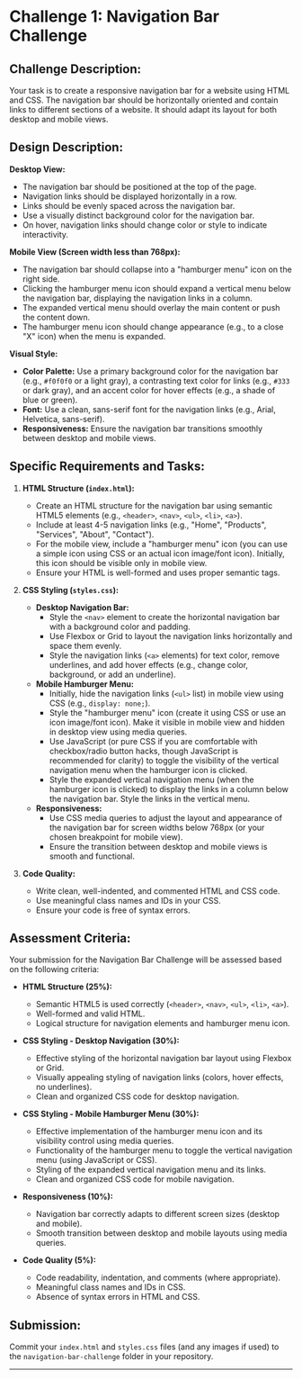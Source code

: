 # Challenge 1: Navigation Bar Challenge

## Challenge Description:

Your task is to create a responsive navigation bar for a website using HTML and CSS. The navigation bar should be horizontally oriented and contain links to different sections of a website. It should adapt its layout for both desktop and mobile views.

## Design Description:

**Desktop View:**

- The navigation bar should be positioned at the top of the page.
- Navigation links should be displayed horizontally in a row.
- Links should be evenly spaced across the navigation bar.
- Use a visually distinct background color for the navigation bar.
- On hover, navigation links should change color or style to indicate interactivity.

**Mobile View (Screen width less than 768px):**

- The navigation bar should collapse into a "hamburger menu" icon on the right side.
- Clicking the hamburger menu icon should expand a vertical menu below the navigation bar, displaying the navigation links in a column.
- The expanded vertical menu should overlay the main content or push the content down.
- The hamburger menu icon should change appearance (e.g., to a close "X" icon) when the menu is expanded.

**Visual Style:**

- **Color Palette:** Use a primary background color for the navigation bar (e.g., `#f0f0f0` or a light gray), a contrasting text color for links (e.g., `#333` or dark gray), and an accent color for hover effects (e.g., a shade of blue or green).
- **Font:** Use a clean, sans-serif font for the navigation links (e.g., Arial, Helvetica, sans-serif).
- **Responsiveness:** Ensure the navigation bar transitions smoothly between desktop and mobile views.

## Specific Requirements and Tasks:

1.  **HTML Structure (`index.html`):**

    - Create an HTML structure for the navigation bar using semantic HTML5 elements (e.g., `<header>`, `<nav>`, `<ul>`, `<li>`, `<a>`).
    - Include at least 4-5 navigation links (e.g., "Home", "Products", "Services", "About", "Contact").
    - For the mobile view, include a "hamburger menu" icon (you can use a simple icon using CSS or an actual icon image/font icon). Initially, this icon should be visible only in mobile view.
    - Ensure your HTML is well-formed and uses proper semantic tags.

2.  **CSS Styling (`styles.css`):**

    - **Desktop Navigation Bar:**
      - Style the `<nav>` element to create the horizontal navigation bar with a background color and padding.
      - Use Flexbox or Grid to layout the navigation links horizontally and space them evenly.
      - Style the navigation links (`<a>` elements) for text color, remove underlines, and add hover effects (e.g., change color, background, or add an underline).
    - **Mobile Hamburger Menu:**
      - Initially, hide the navigation links (`<ul>` list) in mobile view using CSS (e.g., `display: none;`).
      - Style the "hamburger menu" icon (create it using CSS or use an icon image/font icon). Make it visible in mobile view and hidden in desktop view using media queries.
      - Use JavaScript (or pure CSS if you are comfortable with checkbox/radio button hacks, though JavaScript is recommended for clarity) to toggle the visibility of the vertical navigation menu when the hamburger icon is clicked.
      - Style the expanded vertical navigation menu (when the hamburger icon is clicked) to display the links in a column below the navigation bar. Style the links in the vertical menu.
    - **Responsiveness:**
      - Use CSS media queries to adjust the layout and appearance of the navigation bar for screen widths below 768px (or your chosen breakpoint for mobile view).
      - Ensure the transition between desktop and mobile views is smooth and functional.

3.  **Code Quality:**
    - Write clean, well-indented, and commented HTML and CSS code.
    - Use meaningful class names and IDs in your CSS.
    - Ensure your code is free of syntax errors.

## Assessment Criteria:

Your submission for the Navigation Bar Challenge will be assessed based on the following criteria:

- **HTML Structure (25%):**

  - Semantic HTML5 is used correctly (`<header>`, `<nav>`, `<ul>`, `<li>`, `<a>`).
  - Well-formed and valid HTML.
  - Logical structure for navigation elements and hamburger menu icon.

- **CSS Styling - Desktop Navigation (30%):**

  - Effective styling of the horizontal navigation bar layout using Flexbox or Grid.
  - Visually appealing styling of navigation links (colors, hover effects, no underlines).
  - Clean and organized CSS code for desktop navigation.

- **CSS Styling - Mobile Hamburger Menu (30%):**

  - Effective implementation of the hamburger menu icon and its visibility control using media queries.
  - Functionality of the hamburger menu to toggle the vertical navigation menu (using JavaScript or CSS).
  - Styling of the expanded vertical navigation menu and its links.
  - Clean and organized CSS code for mobile navigation.

- **Responsiveness (10%):**

  - Navigation bar correctly adapts to different screen sizes (desktop and mobile).
  - Smooth transition between desktop and mobile layouts using media queries.

- **Code Quality (5%):**
  - Code readability, indentation, and comments (where appropriate).
  - Meaningful class names and IDs in CSS.
  - Absence of syntax errors in HTML and CSS.

## Submission:

Commit your `index.html` and `styles.css` files (and any images if used) to the `navigation-bar-challenge` folder in your repository.

---


